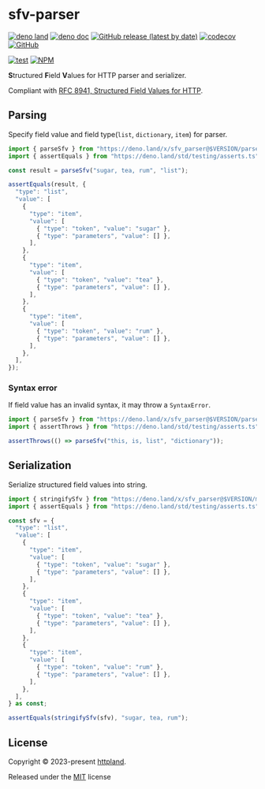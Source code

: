 # sfv-parser

[![deno land](http://img.shields.io/badge/available%20on-deno.land/x-lightgrey.svg?logo=deno)](https://deno.land/x/sfv_parser)
[![deno doc](https://doc.deno.land/badge.svg)](https://doc.deno.land/https/deno.land/x/sfv_parser/mod.ts)
[![GitHub release (latest by date)](https://img.shields.io/github/v/release/httpland/sfv-parser)](https://github.com/httpland/sfv-parser/releases)
[![codecov](https://codecov.io/github/httpland/sfv-parser/branch/main/graph/badge.svg?token=MNFZEQH8OK)](https://codecov.io/gh/httpland/sfv-parser)
[![GitHub](https://img.shields.io/github/license/httpland/sfv-parser)](https://github.com/httpland/sfv-parser/blob/main/LICENSE)

[![test](https://github.com/httpland/sfv-parser/actions/workflows/test.yaml/badge.svg)](https://github.com/httpland/sfv-parser/actions/workflows/test.yaml)
[![NPM](https://nodei.co/npm/@httpland/sfv-parser.png?mini=true)](https://nodei.co/npm/@httpland/sfv-parser/)

**S**tructured **F**ield **V**alues for HTTP parser and serializer.

Compliant with
[RFC 8941, Structured Field Values for HTTP](https://www.rfc-editor.org/rfc/rfc8941.html#name-lists).

## Parsing

Specify field value and field type(`list`, `dictionary`, `item`) for parser.

```ts
import { parseSfv } from "https://deno.land/x/sfv_parser@$VERSION/parse.ts";
import { assertEquals } from "https://deno.land/std/testing/asserts.ts";

const result = parseSfv("sugar, tea, rum", "list");

assertEquals(result, {
  "type": "list",
  "value": [
    {
      "type": "item",
      "value": [
        { "type": "token", "value": "sugar" },
        { "type": "parameters", "value": [] },
      ],
    },
    {
      "type": "item",
      "value": [
        { "type": "token", "value": "tea" },
        { "type": "parameters", "value": [] },
      ],
    },
    {
      "type": "item",
      "value": [
        { "type": "token", "value": "rum" },
        { "type": "parameters", "value": [] },
      ],
    },
  ],
});
```

### Syntax error

If field value has an invalid syntax, it may throw a `SyntaxError`.

```ts
import { parseSfv } from "https://deno.land/x/sfv_parser@$VERSION/parse.ts";
import { assertThrows } from "https://deno.land/std/testing/asserts.ts";

assertThrows(() => parseSfv("this, is, list", "dictionary"));
```

## Serialization

Serialize structured field values into string.

```ts
import { stringifySfv } from "https://deno.land/x/sfv_parser@$VERSION/mod.ts";
import { assertEquals } from "https://deno.land/std/testing/asserts.ts";

const sfv = {
  "type": "list",
  "value": [
    {
      "type": "item",
      "value": [
        { "type": "token", "value": "sugar" },
        { "type": "parameters", "value": [] },
      ],
    },
    {
      "type": "item",
      "value": [
        { "type": "token", "value": "tea" },
        { "type": "parameters", "value": [] },
      ],
    },
    {
      "type": "item",
      "value": [
        { "type": "token", "value": "rum" },
        { "type": "parameters", "value": [] },
      ],
    },
  ],
} as const;

assertEquals(stringifySfv(sfv), "sugar, tea, rum");
```

## License

Copyright © 2023-present [httpland](https://github.com/httpland).

Released under the [MIT](./LICENSE) license
